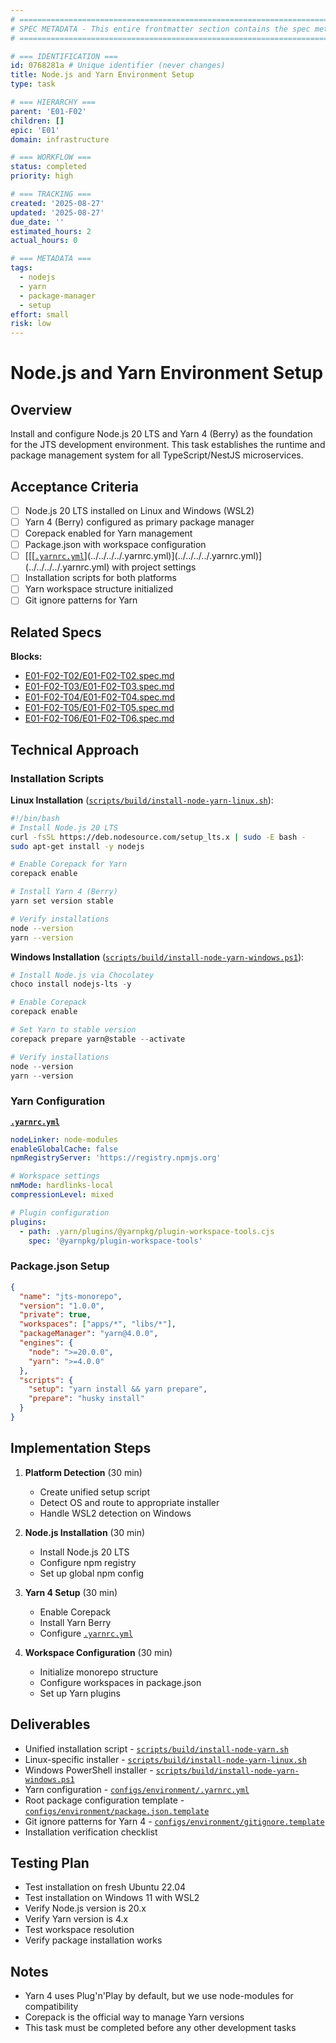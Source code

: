 ```yaml
---
# ============================================================================
# SPEC METADATA - This entire frontmatter section contains the spec metadata
# ============================================================================

# === IDENTIFICATION ===
id: 0768281a # Unique identifier (never changes)
title: Node.js and Yarn Environment Setup
type: task

# === HIERARCHY ===
parent: 'E01-F02'
children: []
epic: 'E01'
domain: infrastructure

# === WORKFLOW ===
status: completed
priority: high

# === TRACKING ===
created: '2025-08-27'
updated: '2025-08-27'
due_date: ''
estimated_hours: 2
actual_hours: 0

# === METADATA ===
tags:
  - nodejs
  - yarn
  - package-manager
  - setup
effort: small
risk: low
---
```


# Node.js and Yarn Environment Setup

## Overview

Install and configure Node.js 20 LTS and Yarn 4 (Berry) as the foundation for the JTS development environment. This task establishes the runtime and package management system for all TypeScript/NestJS microservices.

## Acceptance Criteria

- [ ] Node.js 20 LTS installed on Linux and Windows (WSL2)
- [ ] Yarn 4 (Berry) configured as primary package manager
- [ ] Corepack enabled for Yarn management
- [ ] Package.json with workspace configuration
- [ ] [[[[`.yarnrc.yml`](../../../../.yarnrc.yml)](../../../../.yarnrc.yml)](../../../../.yarnrc.yml)](../../../../.yarnrc.yml) with project settings
- [ ] Installation scripts for both platforms
- [ ] Yarn workspace structure initialized
- [ ] Git ignore patterns for Yarn

## Related Specs

**Blocks:**

- [E01-F02-T02/E01-F02-T02.spec.md](../E01-F02-T02/spec.md)
- [E01-F02-T03/E01-F02-T03.spec.md](../E01-F02-T03/spec.md)
- [E01-F02-T04/E01-F02-T04.spec.md](../E01-F02-T04/spec.md)
- [E01-F02-T05/E01-F02-T05.spec.md](../E01-F02-T05/spec.md)
- [E01-F02-T06/E01-F02-T06.spec.md](../E01-F02-T06/spec.md)

## Technical Approach

### Installation Scripts

**Linux Installation** ([`scripts/build/install-node-yarn-linux.sh`](scripts/build/install-node-yarn-linux.sh)):

```bash
#!/bin/bash
# Install Node.js 20 LTS
curl -fsSL https://deb.nodesource.com/setup_lts.x | sudo -E bash -
sudo apt-get install -y nodejs

# Enable Corepack for Yarn
corepack enable

# Install Yarn 4 (Berry)
yarn set version stable

# Verify installations
node --version
yarn --version
```

**Windows Installation** ([`scripts/build/install-node-yarn-windows.ps1`](scripts/build/install-node-yarn-windows.ps1)):

```powershell
# Install Node.js via Chocolatey
choco install nodejs-lts -y

# Enable Corepack
corepack enable

# Set Yarn to stable version
corepack prepare yarn@stable --activate

# Verify installations
node --version
yarn --version
```

### Yarn Configuration

**[`.yarnrc.yml`](../../../../.yarnrc.yml)**

```yaml
nodeLinker: node-modules
enableGlobalCache: false
npmRegistryServer: 'https://registry.npmjs.org'

# Workspace settings
nmMode: hardlinks-local
compressionLevel: mixed

# Plugin configuration
plugins:
  - path: .yarn/plugins/@yarnpkg/plugin-workspace-tools.cjs
    spec: '@yarnpkg/plugin-workspace-tools'
```

### Package.json Setup

```json
{
  "name": "jts-monorepo",
  "version": "1.0.0",
  "private": true,
  "workspaces": ["apps/*", "libs/*"],
  "packageManager": "yarn@4.0.0",
  "engines": {
    "node": ">=20.0.0",
    "yarn": ">=4.0.0"
  },
  "scripts": {
    "setup": "yarn install && yarn prepare",
    "prepare": "husky install"
  }
}
```

## Implementation Steps

1. **Platform Detection** (30 min)
   - Create unified setup script
   - Detect OS and route to appropriate installer
   - Handle WSL2 detection on Windows

2. **Node.js Installation** (30 min)
   - Install Node.js 20 LTS
   - Configure npm registry
   - Set up global npm config

3. **Yarn 4 Setup** (30 min)
   - Enable Corepack
   - Install Yarn Berry
   - Configure [`.yarnrc.yml`](../../../../.yarnrc.yml)

4. **Workspace Configuration** (30 min)
   - Initialize monorepo structure
   - Configure workspaces in package.json
   - Set up Yarn plugins

## Deliverables

- Unified installation script - [`scripts/build/install-node-yarn.sh`](../../../../scripts/build/install-node-yarn.sh)
- Linux-specific installer - [`scripts/build/install-node-yarn-linux.sh`](../../../../scripts/build/install-node-yarn-linux.sh)
- Windows PowerShell installer - [`scripts/build/install-node-yarn-windows.ps1`](../../../../scripts/build/install-node-yarn-windows.ps1)
- Yarn configuration - [`configs/environment/.yarnrc.yml`](../../../../.yarnrc.yml)
- Root package configuration template - [`configs/environment/package.json.template`](../../../../configs/environment/package.json.template)
- Git ignore patterns for Yarn 4 - [`configs/environment/gitignore.template`](../../../../configs/environment/gitignore.template)
- Installation verification checklist

## Testing Plan

- Test installation on fresh Ubuntu 22.04
- Test installation on Windows 11 with WSL2
- Verify Node.js version is 20.x
- Verify Yarn version is 4.x
- Test workspace resolution
- Verify package installation works

## Notes

- Yarn 4 uses Plug'n'Play by default, but we use node-modules for compatibility
- Corepack is the official way to manage Yarn versions
- This task must be completed before any other development tasks
